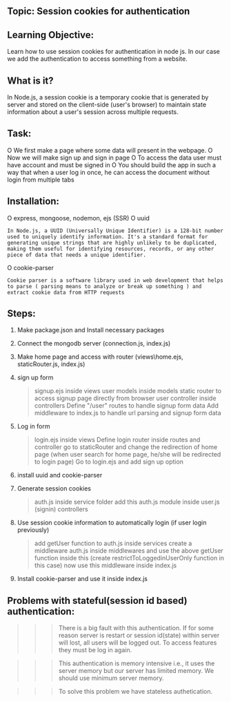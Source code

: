 Topic: Session cookies for authentication
------

Learning Objective: 
-------------------
Learn how to use session cookies for authentication in node js. In our case we add the authentication to access something from a website.


What is it?
-----------
In Node.js, a session cookie is a temporary cookie that is generated by server and stored on the client-side (user's browser) to maintain state information about a user's session across multiple requests.


Task:
-----
O We first make a page where some data will present in the webpage.
O Now we will make sign up and sign in page
O To access the data user must have account and must be signed in
O You should build the app in such a way that when a user log in once, he can access the document without login from multiple tabs


Installation:
-------------
O express, mongoose, nodemon, ejs (SSR)
O uuid

    In Node.js, a UUID (Universally Unique Identifier) is a 128-bit number used to uniquely identify information. It's a standard format for generating unique strings that are highly unlikely to be duplicated, making them useful for identifying resources, records, or any other piece of data that needs a unique identifier.


O cookie-parser

    Cookie parser is a software library used in web development that helps to parse ( parsing means to analyze or break up something ) and extract cookie data from HTTP requests



Steps:
------
1. Make package.json and Install necessary packages 
2. Connect the mongodb server (connection.js, index.js)
3. Make home page and access with router (views\home.ejs, staticRouter.js, index.js)
4. sign up form

    > signup.ejs inside views
    > user models inside models
    > static router to access signup page directly from browser
    > user controller inside controllers
    > Define "/user" routes to handle signup form data
    > Add middleware to index.js to handle url parsing and signup form data

5. Log in form

    > login.ejs inside views
    > Define login router inside routes and controller
    > go to staticRouter and change the redirection of home page (when user search for home page, he/she will be redirected to login page)
    > Go to login.ejs and add sign up option
    
6. install uuid and cookie-parser
7. Generate session cookies

    > auth.js inside service folder
    > add this auth.js module inside user.js (signin) controllers

8. Use session cookie information to automatically login (if user login previously)

    > add getUser function to auth.js inside services
    > create a middleware auth.js inside middlewares and use the above getUser function inside this (create restrictToLoggedinUserOnly function in this case)
    > now use this middleware inside index.js

9. Install cookie-parser and use it inside index.js



Problems with stateful(session id based) authentication:
--------------------------------------------------------
>>> There is a big fault with this authentication. If for some reason server is restart or session id(state) within server will lost, all users will be logged out. To access features they must be log in again.

>>> This authentication is memory intensive i.e., it uses the server memory but our server has limited memory. We should use minimum server memory.

>>> To solve this problem we have stateless authetication.